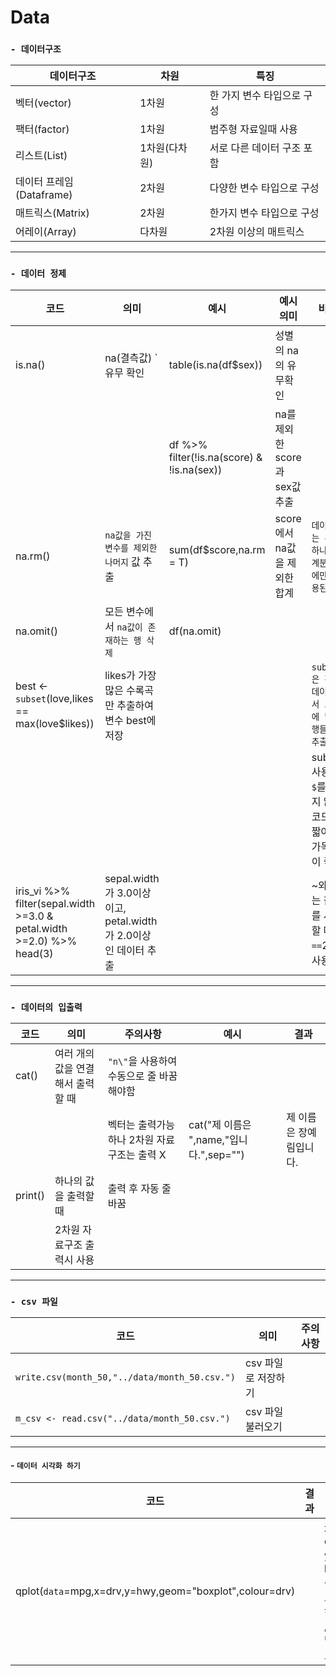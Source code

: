 # Data
### **`- 데이터구조`**
|데이터구조|차원|특징|
|---|---|---|
|벡터(vector)|1차원|한 가지 변수 타입으로 구성
|팩터(factor)|1차원|범주형 자료일때 사용
|리스트(List)|1차원(다차원)|서로 다른 데이터 구조 포함
|데이터 프레임(Dataframe)|2차원|다양한 변수 타입으로 구성
|매트릭스(Matrix)|2차원|한가지 변수 타입으로 구성
|어레이(Array)|다차원|2차원 이상의 매트릭스

---
### **`- 데이터 정제 `**
|코드|의미|예시|예시 의미|비고|
|---|---|---|---|---|
|is.na()|na(결측값) `유무 확인|table(is.na(df$sex))|성별의 na의 유무확인
|||df %>% filter(!is.na(score) & !is.na(sex))|na를 제외한 score과 sex값 추출
|na.rm()|`na값을 가진 변수를 제외한 나머지` 값 추출|sum(df$score,na.rm = T)|score에서 na값을 제외한 합계|`데이터에는 존재하나 통계분석시에만 사용된다`|
|na.omit()|모든 변수에서 `na값이 존재하는 행 삭제`|df(na.omit)
|best <- `subset`(love,likes == max(love$likes))|likes가 가장 많은 수록곡만 추출하여 변수 best에 저장|||`subset은 전체 데이터에서 조건에 맞는 행들만 추출`|
|||||subset 사용시 `$`를 넣지 않아 코드가 짧아져 가독성이 좋음|
|iris_vi %>% filter(sepal.width >=3.0 & petal.width >=2.0) %>% head(3)|sepal.width가 3.0이상이고, petal.width가 2.0이상인 데이터 추출|||~와 ~는 같다를 사용할 때는 `==`2개 사용|
---
### **`- 데이터의 입출력 `**
|코드|의미|주의사항|예시|결과|
|---|---|---|---|---|
|cat()|여러 개의 값을 연결해서 출력할 때|`"n\"`을 사용하여 수동으로 줄 바꿈 해야함|
|||벡터는 출력가능하나 2차원 자료구조는 출력 X|cat("제 이름은 ",name,"입니다.",sep="")|제 이름은 장예림입니다.
|print()|하나의 값을 출력할 때|출력 후 자동 줄 바꿈
||2차원 자료구조 출력시 사용
---
### **`- csv 파일 `**
|코드|의미|주의사항|
|---|---|---|
|`write.csv(month_50,"../data/month_50.csv.")`|csv 파일로 저장하기
|`m_csv <- read.csv("../data/month_50.csv.")`|csv 파일 불러오기|
---
#### - **`데이터 시각화 하기`**
|코드|결과|해석|비고|
|---|---|---|---|
|qplot(`data`=mpg,x=drv,y=hwy,geom="boxplot",colour=drv)||x축 drv, y축 hwy, 상자 그램 형태 ,drv 별 색 표현